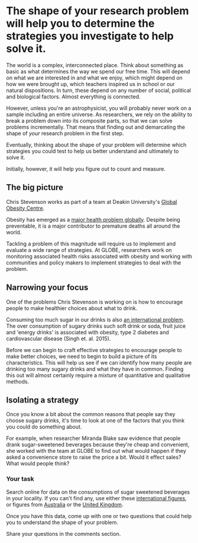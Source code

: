 # The shape of your research problem will help you to determine the strategies you investigate to help solve it.

The world is a complex, interconnected place.  Think about something as basic as what determines the way we spend our free time.  This will depend on what we are interested in and what we enjoy, which might depend on how we were brought up, which teachers inspired us in school or our natural dispositions.  In turn, these depend on any number of social, political and biological factors.   Almost everything is connected.

However, unless you're an astrophysicist, you will probably never work on a sample including an entire universe. As researchers, we rely on the ability to break a problem down into its composite parts, so that we can solve problems incrementally.  That means that finding out and demarcating the shape of _your_ research problem in the first step.

Eventually, thinking about the shape of your problem will determine which strategies you could test to help us better understand and ultimately to solve it. 

Initially, however, it will help you figure out to count and measure.

## The big picture

Chris Stevenson works as part of a team at Deakin University's [Global Obesity Centre](http://www.deakin.edu.au/cphr/our-research/global-obesity-centre).  

Obesity has emerged as a [major health problem globally](http://www.who.int/mediacentre/factsheets/fs311/en/).  Despite being preventable, it is a major contributor to premature deaths all around the world.

Tackling a problem of this magnitude will require us to implement and evaluate a wide range of strategies.  At GLOBE, researchers work on monitoring associated health risks associated with obesity and working with communities and policy makers to implement strategies to deal with the problem.

## Narrowing your focus

One of the problems Chris Stevenson is working on is how to encourage people to make healthier choices about what to drink.

Consuming too much sugar in our drinks is also [an international problem](http://journals.plos.org/plosone/article?id=10.1371/journal.pone.0124845). The over consumption of sugary drinks such soft drink or soda, fruit juice and 'energy drinks' is associated with obesity, type 2 diabetes and cardiovascular disease (Singh et. al. 2015).  

Before we can begin to craft effective strategies to encourage people to make better choices, we need to begin to build a picture of its characteristics.  This will help us see if we can identify how many people are drinking too many sugary drinks and what they have in common.   Finding this out will almost certainly require a mixture of quantitative and qualitative methods.  


## Isolating a strategy

Once you know a bit about the common reasons that people say they choose sugary drinks, it's time to look at one of the factors that you think you could do something about.

For example, when researcher Miranda Blake saw evidence that people drank sugar-sweetened beverages because they're cheap and convenient, she worked with the team at GLOBE to find out what would happen if they asked a convenience store to raise the price a bit.  Would it effect sales?  What would people think?


### Your task

Search online for data on the consumptions of sugar sweetened beverages in your locality. If you can't find any, use either these [international figures](http://journals.plos.org/plosone/article?id=10.1371/journal.pone.0124845), or  figures from [Australia](http://www.abs.gov.au/ausstats/abs@.nsf/Lookup/4364.0.55.007main+features7102011-12) or the [United Kingdom](www.google.com).

Once you have this data, come up with one or two  questions that could help you to understand the shape of your problem.

Share your questions in the comments section.


